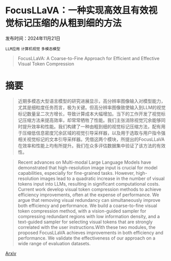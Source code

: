 # FocusLLaVA：一种实现高效且有效视觉标记压缩的从粗到细的方法

发布时间：2024年11月21日

`LLM应用` `计算机视觉` `多模态模型`

> FocusLLaVA: A Coarse-to-Fine Approach for Efficient and Effective Visual Token Compression

# 摘要

> 近期多模态大型语言模型的研究进展显示，高分辨率图像输入对模型能力，尤其是细粒度任务而言，极为关键。但高分辨率图像致使输入到LLM的视觉标记数量呈二次方增长，导致计算成本大幅增加。当下的工作开发了视觉标记压缩方法来提高效率，却常常牺牲了性能。我们主张消除视觉冗余能够同时提升效率和性能。我们构建了一种由粗到细的视觉标记压缩方法，配有用于压缩低信息密度冗余区域的视觉引导采样器，以及用于选取与用户指令强相关视觉标记的文本引导采样器。凭借这两个模块，所提出的FocusLLaVA在效率和性能上均有所提升。我们在众多评估数据集中验证了该方法的有效性。

> Recent advances on Multi-modal Large Language Models have demonstrated that high-resolution image input is crucial for model capabilities, especially for fine-grained tasks. However, high-resolution images lead to a quadratic increase in the number of visual tokens input into LLMs, resulting in significant computational costs. Current work develop visual token compression methods to achieve efficiency improvements, often at the expense of performance. We argue that removing visual redundancy can simultaneously improve both efficiency and performance. We build a coarse-to-fine visual token compression method, with a vision-guided sampler for compressing redundant regions with low information density, and a text-guided sampler for selecting visual tokens that are strongly correlated with the user instructions.With these two modules, the proposed FocusLLaVA achieves improvements in both efficiency and performance. We validate the effectiveness of our approach on a wide range of evaluation datasets.

[Arxiv](https://arxiv.org/abs/2411.14228)